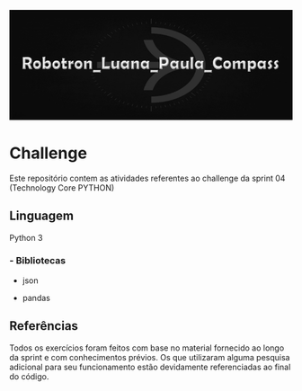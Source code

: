 ![compass logo](img/readme_logo.png)

# Challenge
Este repositório contem as atividades referentes ao challenge da sprint 04 (Technology Core PYTHON)

## Linguagem
Python 3
### - Bibliotecas
- json

- pandas

## Referências
Todos os exercícios foram feitos com base no material fornecido ao longo da sprint e com conhecimentos prévios. Os que utilizaram alguma pesquisa adicional para seu funcionamento estão devidamente referenciadas ao final do código.

